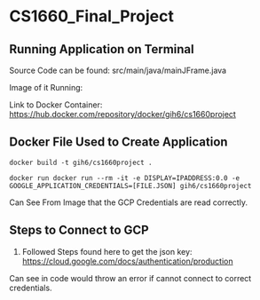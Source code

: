 # CS1660_Final_Project

## Running Application on Terminal

Source Code can be found: src/main/java/mainJFrame.java

Image of it Running: 


Link to Docker Container: https://hub.docker.com/repository/docker/gih6/cs1660project 

## Docker File Used to Create Application

```
docker build -t gih6/cs1660project .
```

```
docker run docker run --rm -it -e DISPLAY=IPADDRESS:0.0 -e GOOGLE_APPLICATION_CREDENTIALS=[FILE.JSON] gih6/cs1660project
```
Can See From Image that the GCP Credentials are read correctly. 


## Steps to Connect to GCP 

1. Followed Steps found here to get the json key: https://cloud.google.com/docs/authentication/production 

Can see in code would throw an error if cannot connect to correct credentials. 

